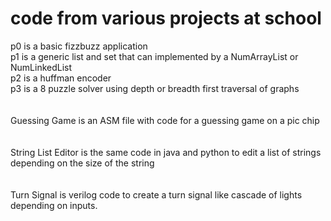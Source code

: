 # code from various projects at school
p0 is a basic fizzbuzz application <br />
p1 is a generic list and set that can implemented by a NumArrayList or NumLinkedList <br />
p2 is a huffman encoder <br />
p3 is a 8 puzzle solver using depth or breadth first traversal of graphs <br />
<br />
<br />
Guessing Game is an ASM file with code for a guessing game on a pic chip <br />
<br />
<br />
String List Editor is the same code in java and python to edit a list of strings depending on the size of the string <br />
<br />
<br />
Turn Signal is verilog code to create a turn signal like cascade of lights depending on inputs. <br />
